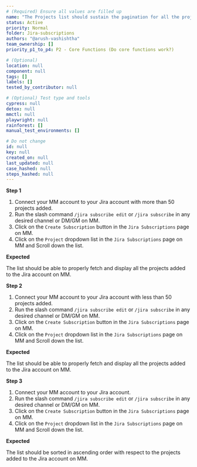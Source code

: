 ```yaml
---
# (Required) Ensure all values are filled up
name: "The Projects list should sustain the pagination for all the projects in the list."
status: Active
priority: Normal
folder: Jira-subscriptions
authors: "@arush-vashishtha"
team_ownership: []
priority_p1_to_p4: P2 - Core Functions (Do core functions work?)

# (Optional)
location: null
component: null
tags: []
labels: []
tested_by_contributor: null

# (Optional) Test type and tools
cypress: null
detox: null
mmctl: null
playwright: null
rainforest: []
manual_test_environments: []

# Do not change
id: null
key: null
created_on: null
last_updated: null
case_hashed: null
steps_hashed: null
---
```


**Step 1**

1. Connect your MM account to your Jira account with more than 50 projects added.
2. Run the slash command `/jira subscribe edit` or `/jira subscribe` in any desired channel or DM/GM on MM.
3. Click on the `Create Subscription` button in the `Jira Subscriptions` page on MM.
4. Click on the `Project` dropdown list in the `Jira Subscriptions` page on MM and Scroll down the list.

**Expected**

The list should be able to properly fetch and display all the projects added to the Jira account on MM.

**Step 2**

1. Connect your MM account to your Jira account with less than 50 projects added.
2. Run the slash command `/jira subscribe edit` or `/jira subscribe` in any desired channel or DM/GM on MM.
3. Click on the `Create Subscription` button in the `Jira Subscriptions` page on MM.
4. Click on the `Project` dropdown list in the `Jira Subscriptions` page on MM and Scroll down the list.

**Expected**

The list should be able to properly fetch and display all the projects added to the Jira account on MM.

**Step 3**

1. Connect your MM account to your Jira account.
2. Run the slash command `/jira subscribe edit` or `/jira subscribe` in any desired channel or DM/GM on MM.
3. Click on the `Create Subscription` button in the `Jira Subscriptions` page on MM.
4. Click on the `Project` dropdown list in the `Jira Subscriptions` page on MM and Scroll down the list.

**Expected**

The list should be sorted in ascending order with respect to the projects added to the Jira account on MM.